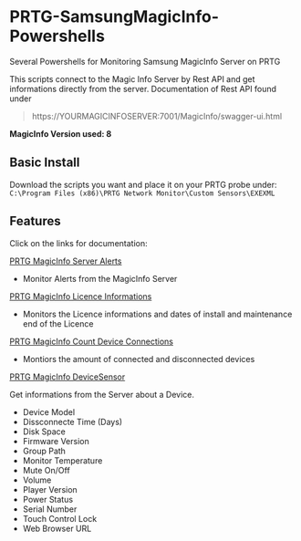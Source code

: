 # PRTG-SamsungMagicInfo-Powershells
Several Powershells for Monitoring Samsung MagicInfo Server on PRTG

This scripts connect to the Magic Info Server by Rest API and get informations directly from the server.
Documentation of Rest API found under
> https://YOURMAGICINFOSERVER:7001/MagicInfo/swagger-ui.html

**MagicInfo Version used: 8**

## Basic Install
Download the scripts you want and place it on your PRTG probe under:  
`C:\Program Files (x86)\PRTG Network Monitor\Custom Sensors\EXEXML`

## Features
Click on the links for documentation:

[PRTG MagicInfo Server Alerts](https://github.com/limpleg/PRTG-SamsungMagicInfo-Powershells/blob/main/Readme_PRTGMagicInfo_ServerAlerts.md)
- Monitor Alerts from the MagicInfo Server

[PRTG MagicInfo Licence Informations](https://github.com/limpleg/PRTG-SamsungMagicInfo-Powershells/blob/53fe0817203b3d1edcdc1c12d650aa8aba61c8dd/Readme_PRTGMaggicInfo_Licence.md)
- Monitors the Licence informations and dates of install and maintenance end of the Licence

[PRTG MagicInfo Count Device Connections](https://github.com/limpleg/PRTG-SamsungMagicInfo-Powershells/blob/main/Readme_PRTGMagicInfo_DeviceCount.md)
- Montiors the amount of connected and disconnected devices

[PRTG MagicInfo DeviceSensor](https://github.com/limpleg/PRTG-SamsungMagicInfo-Powershells/blob/main/Readme_PRTGMagicInfo_DeviceSensor.md)

Get informations from the Server about a Device. 
- Device Model
- Dissconnecte Time (Days)
- Disk Space
- Firmware Version
- Group Path
- Monitor Temperature
- Mute On/Off
- Volume
- Player Version
- Power Status
- Serial Number
- Touch Control Lock
- Web Browser URL
